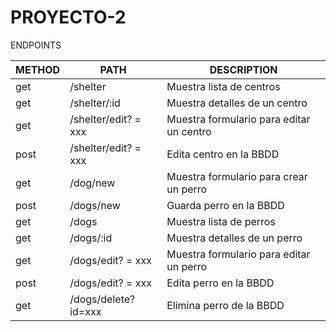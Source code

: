 # PROYECTO-2


ENDPOINTS

|  METHOD  |  PATH  |  DESCRIPTION  |
|  --------------|--------------|----------|
|  get  |  /shelter  |  Muestra lista de centros  |
|  get  |  /shelter/:id  | Muestra detalles de un centro  |
|  get  |  /shelter/edit? = xxx  | Muestra formulario para editar un centro |
|  post  | /shelter/edit? = xxx  | Edita centro en la BBDD  |
|  get  |  /dog/new  | Muestra formulario para crear un perro  |
|  post | /dogs/new  | Guarda perro en la BBDD
|  get  |  /dogs  | Muestra lista de perros  |
|  get  | /dogs/:id  |  Muestra detalles de un perro  |
|  get  |  /dogs/edit? = xxx  | Muestra  formulario para editar un perro  |
|  post  | /dogs/edit? = xxx  | Edita  perro en la BBDD  |
|  get  |  /dogs/delete?id=xxx | Elimina  perro de la BBDD |

